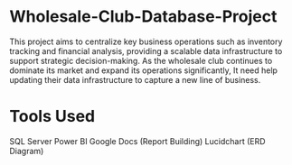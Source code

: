 # Wholesale-Club-Database-Project
This project aims to centralize key business operations such as inventory tracking and financial analysis, providing a scalable data infrastructure to support strategic decision-making. As the wholesale club continues to dominate its market and expand its operations significantly, It need help updating their data infrastructure to capture a new line of business.
# Tools Used
SQL Server
Power BI
Google Docs (Report Building)
Lucidchart (ERD Diagram)

